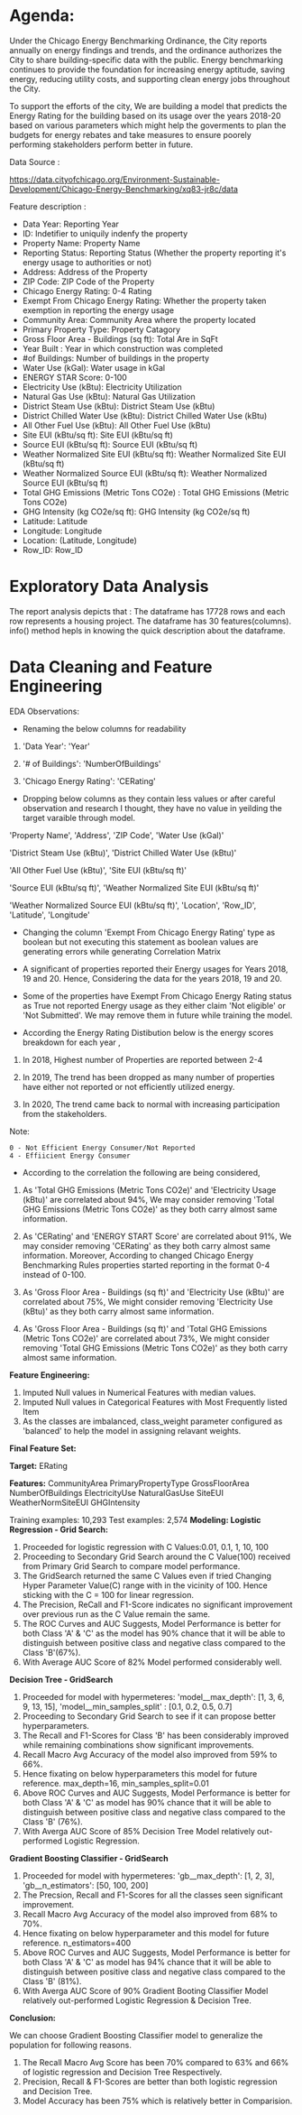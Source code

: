 # Agenda:

Under the Chicago Energy Benchmarking Ordinance, the City reports annually on energy findings and trends, and the ordinance authorizes the City to share building-specific data with the public. Energy benchmarking continues to provide the foundation for increasing energy aptitude, saving energy, reducing utility costs, and supporting clean energy jobs throughout the City.

To support the efforts of the city, We are building a model that predicts the Energy Rating for the building based on its usage over the years 2018-20 based on various parameters which might help the goverments to plan the budgets for energy rebates and take measures to ensure poorely performing stakeholders perform better in future. 


Data Source :

https://data.cityofchicago.org/Environment-Sustainable-Development/Chicago-Energy-Benchmarking/xq83-jr8c/data

Feature description :

- Data Year: Reporting Year
- ID: Indetifier to uniquily indenfy the property
- Property Name: Property Name       
- Reporting Status: Reporting Status (Whether the property reporting it's energy usage to authorities or not)                            
- Address: Address of the Property                                      
- ZIP Code: ZIP Code of the Property                                    
- Chicago Energy Rating: 0-4 Rating                       
- Exempt From Chicago Energy Rating: Whether the property taken exemption in reporting the energy usage           
- Community Area: Community Area where the property located                              
- Primary Property Type: Property Catagory                       
- Gross Floor Area - Buildings (sq ft): Total Are in SqFt    
- Year Built : Year in which construction was completed                                  
- #of Buildings: Number of buildings in the property
- Water Use (kGal): Water usage in kGal
- ENERGY STAR Score: 0-100        
- Electricity Use (kBtu): Electricity Utilization                   
- Natural Gas Use (kBtu): Natural Gas Utilization  
- District Steam Use (kBtu): District Steam Use (kBtu)                
- District Chilled Water Use (kBtu): District Chilled Water Use (kBtu)          
- All Other Fuel Use (kBtu): All Other Fuel Use (kBtu)                  
- Site EUI (kBtu/sq ft): Site EUI (kBtu/sq ft)                       
- Source EUI (kBtu/sq ft): Source EUI (kBtu/sq ft)                     
- Weather Normalized Site EUI (kBtu/sq ft): Weather Normalized Site EUI (kBtu/sq ft)    
- Weather Normalized Source EUI (kBtu/sq ft): Weather Normalized Source EUI (kBtu/sq ft)  
- Total GHG Emissions (Metric Tons CO2e) : Total GHG Emissions (Metric Tons CO2e)      
- GHG Intensity (kg CO2e/sq ft): GHG Intensity (kg CO2e/sq ft)               
- Latitude: Latitude                                    
- Longitude: Longitude                                   
- Location: (Latitude, Longitude)                                    
- Row_ID: Row_ID


# Exploratory Data Analysis

The report analysis depicts that :
The dataframe has 17728  rows and each row represents a housing project.
The dataframe has 30 features(columns).
info() method hepls in knowing the quick description about the dataframe.


# Data Cleaning and Feature Engineering

EDA Observations:

- Renaming the below columns for readability

1) 'Data Year': 'Year'
     
2) '# of Buildings': 'NumberOfBuildings'
    
3) 'Chicago Energy Rating': 'CERating'

- Dropping below columns as they contain less values or after careful observation and research I thought, they have no value in yeilding the target varaible through model.


'Property Name', 'Address', 'ZIP Code', 'Water Use (kGal)'

'District Steam Use (kBtu)', 'District Chilled Water Use (kBtu)'

'All Other Fuel Use (kBtu)', 'Site EUI (kBtu/sq ft)'

'Source EUI (kBtu/sq ft)', 'Weather Normalized Site EUI (kBtu/sq ft)'

'Weather Normalized Source EUI (kBtu/sq ft)', 'Location', 'Row_ID', 'Latitude', 'Longitude' 

- Changing the column 'Exempt From Chicago Energy Rating' type as boolean but not executing this statement as boolean values are generating errors while generating Correlation Matrix

- A significant of properties reported their Energy usages for Years 2018, 19 and 20. Hence, Considering the data for the years 2018, 19 and 20.

- Some of the properties have Exempt From Chicago Energy Rating status as True not reported Energy usage as they either claim 'Not eligible' or 'Not Submitted'. We may remove them in future while training the model.

- According the Energy Rating Distibution below is the energy scores breakdown for each year ,

1) In 2018, Highest number of Properties are reported between 2-4

2) In 2019, The trend has been dropped as many number of properties have either not reported or not efficiently utilized energy.

3) In 2020, The trend came back to normal with increasing participation from the stakeholders.

Note: 
    
    0 - Not Efficient Energy Consumer/Not Reported
    4 - Effiicient Energy Consumer
 
 - According to the correlation the following are being considered,

1) As 'Total GHG Emissions (Metric Tons CO2e)' and 'Electricity Usage (kBtu)' are correlated about 94%, We may consider removing 'Total GHG Emissions (Metric Tons CO2e)' as they both carry almost same information. 

2) As 'CERating' and 'ENERGY START Score' are correlated about 91%, We may consider removing 'CERating' as they both carry almost same information. Moreover, According to changed Chicago Energy Benchmarking Rules properties started reporting in the format 0-4 instead of 0-100.

3) As 'Gross Floor Area - Buildings (sq ft)' and 'Electricity Use (kBtu)' are correlated about 75%, We might consider removing 'Electricity Use (kBtu)' as they both carry almost same information.

4) As 'Gross Floor Area - Buildings (sq ft)' and 'Total GHG Emissions (Metric Tons CO2e)' are correlated about 73%, We might consider removing 'Total GHG Emissions (Metric Tons CO2e)' as they both carry almost same information.



**Feature Engineering:**


1) Imputed Null values in Numerical Features with median values.
2) Imputed Null values in Categorical Features with Most Frequently listed Item
3) As the classes are imbalanced, class_weight parameter configured as 'balanced' to help the model in assigning relavant weights.


**Final Feature Set:**

**Target:**
     ERating
     
**Features:**
     CommunityArea
     PrimaryPropertyType
     GrossFloorArea
     NumberOfBuildings
     ElectricityUse
     NaturalGasUse
     SiteEUI
     WeatherNormSiteEUI
     GHGIntensity


Training examples: 10,293
Test examples: 2,574
**Modeling:
Logistic Regression - Grid Search:**

1) Proceeded for logistic regression with C Values:0.01, 0.1, 1, 10, 100
1) Proceeding to Secondary Grid Search around the C Value(100) received from Primary Grid Search to compare model performance.
2) The GridSearch returned the same C Values even if tried Changing Hyper Parameter Value(C) range with in the vicinity of 100. Hence sticking with the C = 100 for linear regression.
3) The Precision, ReCall and F1-Score indicates no significant improvement over previous run as the C Value remain the same.
4) The ROC Curves and AUC Suggests, Model Performance is better for both Class 'A' & 'C' as the model has 90% chance that it will be able to distinguish between positive class and negative class compared to the Class 'B'(67%).
5) With Average AUC Score of 82% Model performed considerably well.


**Decision Tree - GridSearch**

1) Proceeded for model with hypermeteres: 'model__max_depth': [1, 3, 6, 9, 13, 15], 'model__min_samples_split' : [0.1, 0.2, 0.5, 0.7]
2) Proceeding to Secondary Grid Search to see if it can propose better hyperparameters.
3) The Recall and F1-Scores for Class 'B' has been considerably improved while remaining combinations show significant improvements.
4) Recall Macro Avg Accuracy of the model also improved from 59% to 66%.
5) Hence fixating on below hyperparameters this model for future reference. max_depth=16, min_samples_split=0.01
6) Above ROC Curves and AUC Suggests, Model Performance is better for both Class 'A' & 'C' as model has 90% chance that it will be able to distinguish between positive class and negative class compared to the Class 'B' (76%).
7) With Averga AUC Score of 85% Decision Tree Model relatively out-performed Logistic Regression.

**Gradient Boosting Classifier - GridSearch**

1) Proceeded for model with hypermeteres: 'gb__max_depth': [1, 2, 3], 'gb__n_estimators': [50, 100, 200]
2) The Precsion, Recall and F1-Scores for all the classes seen significant improvement.
3) Recall Macro Avg Accuracy of the model also improved from 68% to 70%.
4) Hence fixating on below hyperparameter and this model for future reference. 
   n_estimators=400
5) Above ROC Curves and AUC Suggests, Model Performance is better for both Class 'A' & 'C' as model has 94% chance that it will be able to distinguish between positive    class and negative class compared to the Class 'B' (81%).
6) With Averga AUC Score of 90% Gradient Booting Classifier Model relatively out-performed Logistic Regression & Decision Tree.

**Conclusion:**

We can choose Gradient Boosting Classifier model to generalize the population for following reasons. 

1) The Recall Macro Avg Score has been 70% compared to 63% and 66% of logistic regression and Decision Tree Respectively.
2) Precision, Recall & F1-Scores are better than both logistic regression and Decision Tree.
3) Model Accuracy has been 75% which is relatively better in Comparision.
